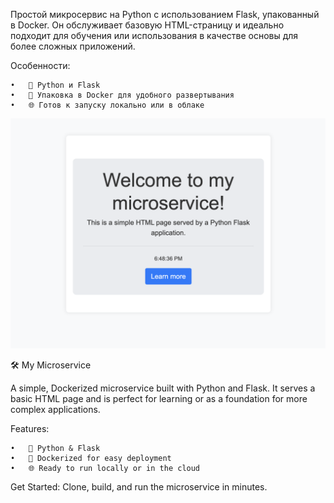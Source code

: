 Простой микросервис на Python с использованием Flask, упакованный в Docker. Он обслуживает базовую HTML-страницу и идеально подходит для обучения или использования в качестве основы для более сложных приложений.

Особенности:

	•	🐍 Python и Flask
	•	🐋 Упаковка в Docker для удобного развертывания
	•	🌐 Готов к запуску локально или в облаке

![Flask site](images/preview.png)




🛠️ My Microservice

A simple, Dockerized microservice built with Python and Flask. It serves a basic HTML page and is perfect for learning or as a foundation for more complex applications.

Features:

	•	🐍 Python & Flask
	•	🐋 Dockerized for easy deployment
	•	🌐 Ready to run locally or in the cloud

Get Started:
Clone, build, and run the microservice in minutes.






